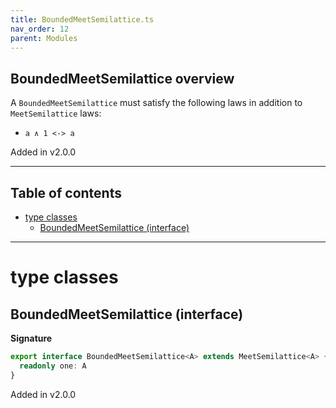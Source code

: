 ```yaml
---
title: BoundedMeetSemilattice.ts
nav_order: 12
parent: Modules
---
```


## BoundedMeetSemilattice overview

A `BoundedMeetSemilattice` must satisfy the following laws in addition to `MeetSemilattice` laws:

- `a ∧ 1 <-> a`

Added in v2.0.0

---

<h2 class="text-delta">Table of contents</h2>

- [type classes](#type-classes)
  - [BoundedMeetSemilattice (interface)](#boundedmeetsemilattice-interface)

---

# type classes

## BoundedMeetSemilattice (interface)

**Signature**

```ts
export interface BoundedMeetSemilattice<A> extends MeetSemilattice<A> {
  readonly one: A
}
```

Added in v2.0.0
